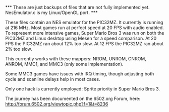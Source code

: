 *** These are just backups of files that are not fully implemented yet.  NesEmulator.c is my Linux/OpenGL port. ***

These files contain an NES emulator for the PIC32MZ.  It currently is running at 216 MHz.  Most games run at perfect speed at 20 FPS with audio enabled.  To represent more intensive games, Super Mario Bros 3 was run on both the PIC32MZ and Linux desktop using Mesen for a speed comparison.  At 20 FPS the PIC32MZ ran about 12% too slow.  At 12 FPS the PIC32MZ ran about 2% too slow.  

This currently works with these mappers: NROM, UNROM, CNROM, ANROM, MMC1, and MMC3 (only some implementation).

Some MMC3 games have issues with IRQ timing, though adjusting both cycle and scanline delays help in most cases.

Only one hack is currently employed: Sprite priority in Super Mario Bros 3.

The journey has been documented on the 6502.org Forum, here: http://forum.6502.org/viewtopic.php?f=1&t=8236

